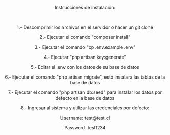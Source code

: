 <p align="center">Instrucciones de instalación:</p><br>
<p align="center">1.- Descomprimir los archivos en el servidor o hacer un git clone</p>
<p align="center">2.- Ejecutar el comando "composer install"</p>
<p align="center">3.- Ejecutar el comando "cp .env.example .env"</p>
<p align="center">4.- Ejecutar "php artisan key:generate"</p>
<p align="center">5.- Editar el .env con los datos de su base de datos</p>
<p align="center">6.- Ejecutar el comando "php artisan migrate", esto instalara las tablas de la base de datos</p>
<p align="center">7.- Ejecutar el comando "php artisan db:seed" para instalar los datos por defecto en la base de datos</p>
<p align="center">8.- Ingresar al sistema y utilizar las credenciales por defecto:</p>
<p align="center">Username: test@test.cl</p>
<p align="center">Password: test1234</p>










    
    

